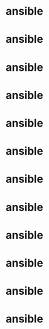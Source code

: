 # ansible
# ansible
# ansible
# ansible
# ansible
# ansible
# ansible
# ansible
# ansible
# ansible
# ansible
# ansible
